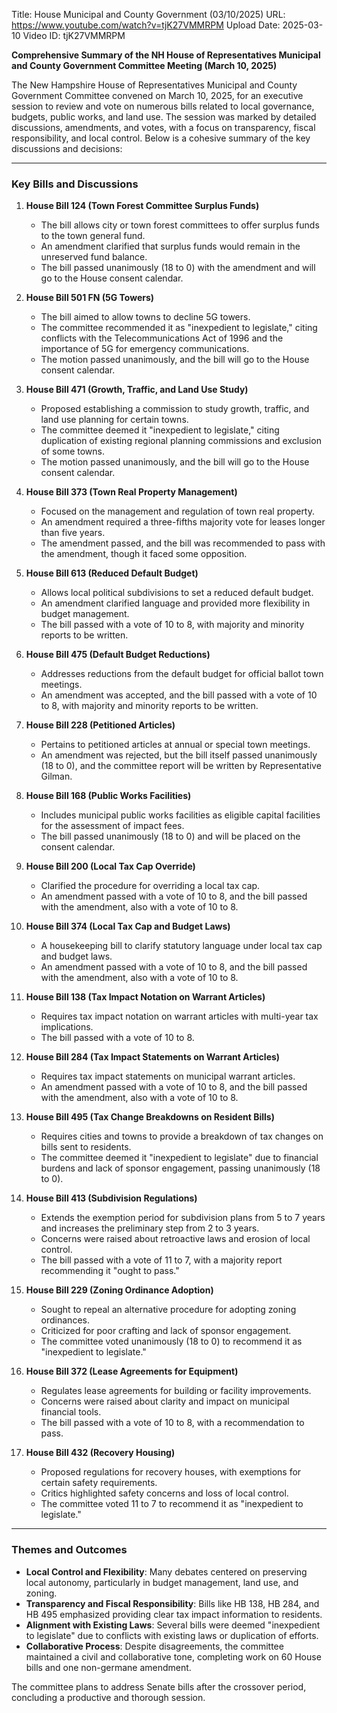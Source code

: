 Title: House Municipal and County Government (03/10/2025)
URL: https://www.youtube.com/watch?v=tjK27VMMRPM
Upload Date: 2025-03-10
Video ID: tjK27VMMRPM

**Comprehensive Summary of the NH House of Representatives Municipal and County Government Committee Meeting (March 10, 2025)**

The New Hampshire House of Representatives Municipal and County Government Committee convened on March 10, 2025, for an executive session to review and vote on numerous bills related to local governance, budgets, public works, and land use. The session was marked by detailed discussions, amendments, and votes, with a focus on transparency, fiscal responsibility, and local control. Below is a cohesive summary of the key discussions and decisions:

---

### **Key Bills and Discussions**

1. **House Bill 124 (Town Forest Committee Surplus Funds)**  
   - The bill allows city or town forest committees to offer surplus funds to the town general fund.  
   - An amendment clarified that surplus funds would remain in the unreserved fund balance.  
   - The bill passed unanimously (18 to 0) with the amendment and will go to the House consent calendar.

2. **House Bill 501 FN (5G Towers)**  
   - The bill aimed to allow towns to decline 5G towers.  
   - The committee recommended it as "inexpedient to legislate," citing conflicts with the Telecommunications Act of 1996 and the importance of 5G for emergency communications.  
   - The motion passed unanimously, and the bill will go to the House consent calendar.

3. **House Bill 471 (Growth, Traffic, and Land Use Study)**  
   - Proposed establishing a commission to study growth, traffic, and land use planning for certain towns.  
   - The committee deemed it "inexpedient to legislate," citing duplication of existing regional planning commissions and exclusion of some towns.  
   - The motion passed unanimously, and the bill will go to the House consent calendar.

4. **House Bill 373 (Town Real Property Management)**  
   - Focused on the management and regulation of town real property.  
   - An amendment required a three-fifths majority vote for leases longer than five years.  
   - The amendment passed, and the bill was recommended to pass with the amendment, though it faced some opposition.

5. **House Bill 613 (Reduced Default Budget)**  
   - Allows local political subdivisions to set a reduced default budget.  
   - An amendment clarified language and provided more flexibility in budget management.  
   - The bill passed with a vote of 10 to 8, with majority and minority reports to be written.

6. **House Bill 475 (Default Budget Reductions)**  
   - Addresses reductions from the default budget for official ballot town meetings.  
   - An amendment was accepted, and the bill passed with a vote of 10 to 8, with majority and minority reports to be written.

7. **House Bill 228 (Petitioned Articles)**  
   - Pertains to petitioned articles at annual or special town meetings.  
   - An amendment was rejected, but the bill itself passed unanimously (18 to 0), and the committee report will be written by Representative Gilman.

8. **House Bill 168 (Public Works Facilities)**  
   - Includes municipal public works facilities as eligible capital facilities for the assessment of impact fees.  
   - The bill passed unanimously (18 to 0) and will be placed on the consent calendar.

9. **House Bill 200 (Local Tax Cap Override)**  
   - Clarified the procedure for overriding a local tax cap.  
   - An amendment passed with a vote of 10 to 8, and the bill passed with the amendment, also with a vote of 10 to 8.

10. **House Bill 374 (Local Tax Cap and Budget Laws)**  
    - A housekeeping bill to clarify statutory language under local tax cap and budget laws.  
    - An amendment passed with a vote of 10 to 8, and the bill passed with the amendment, also with a vote of 10 to 8.

11. **House Bill 138 (Tax Impact Notation on Warrant Articles)**  
    - Requires tax impact notation on warrant articles with multi-year tax implications.  
    - The bill passed with a vote of 10 to 8.

12. **House Bill 284 (Tax Impact Statements on Warrant Articles)**  
    - Requires tax impact statements on municipal warrant articles.  
    - An amendment passed with a vote of 10 to 8, and the bill passed with the amendment, also with a vote of 10 to 8.

13. **House Bill 495 (Tax Change Breakdowns on Resident Bills)**  
    - Requires cities and towns to provide a breakdown of tax changes on bills sent to residents.  
    - The committee deemed it "inexpedient to legislate" due to financial burdens and lack of sponsor engagement, passing unanimously (18 to 0).

14. **House Bill 413 (Subdivision Regulations)**  
    - Extends the exemption period for subdivision plans from 5 to 7 years and increases the preliminary step from 2 to 3 years.  
    - Concerns were raised about retroactive laws and erosion of local control.  
    - The bill passed with a vote of 11 to 7, with a majority report recommending it "ought to pass."

15. **House Bill 229 (Zoning Ordinance Adoption)**  
    - Sought to repeal an alternative procedure for adopting zoning ordinances.  
    - Criticized for poor crafting and lack of sponsor engagement.  
    - The committee voted unanimously (18 to 0) to recommend it as "inexpedient to legislate."

16. **House Bill 372 (Lease Agreements for Equipment)**  
    - Regulates lease agreements for building or facility improvements.  
    - Concerns were raised about clarity and impact on municipal financial tools.  
    - The bill passed with a vote of 10 to 8, with a recommendation to pass.

17. **House Bill 432 (Recovery Housing)**  
    - Proposed regulations for recovery houses, with exemptions for certain safety requirements.  
    - Critics highlighted safety concerns and loss of local control.  
    - The committee voted 11 to 7 to recommend it as "inexpedient to legislate."

---

### **Themes and Outcomes**

- **Local Control and Flexibility**: Many debates centered on preserving local autonomy, particularly in budget management, land use, and zoning.  
- **Transparency and Fiscal Responsibility**: Bills like HB 138, HB 284, and HB 495 emphasized providing clear tax impact information to residents.  
- **Alignment with Existing Laws**: Several bills were deemed "inexpedient to legislate" due to conflicts with existing laws or duplication of efforts.  
- **Collaborative Process**: Despite disagreements, the committee maintained a civil and collaborative tone, completing work on 60 House bills and one non-germane amendment.  

The committee plans to address Senate bills after the crossover period, concluding a productive and thorough session.
